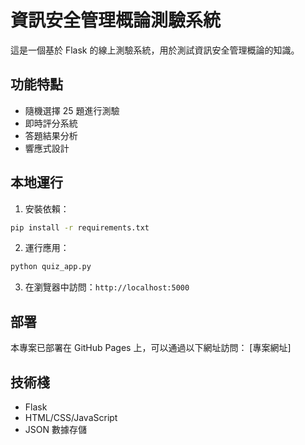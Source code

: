 # 資訊安全管理概論測驗系統

這是一個基於 Flask 的線上測驗系統，用於測試資訊安全管理概論的知識。

## 功能特點

- 隨機選擇 25 題進行測驗
- 即時評分系統
- 答題結果分析
- 響應式設計

## 本地運行

1. 安裝依賴：
```bash
pip install -r requirements.txt
```

2. 運行應用：
```bash
python quiz_app.py
```

3. 在瀏覽器中訪問：`http://localhost:5000`

## 部署

本專案已部署在 GitHub Pages 上，可以通過以下網址訪問：
[專案網址]

## 技術棧

- Flask
- HTML/CSS/JavaScript
- JSON 數據存儲 
